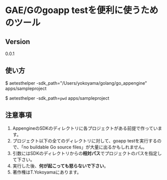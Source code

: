 # GAE/Gのgoapp testを便利に使うためのツール

## Version
0.0.1

## 使い方
$ aetesthelper -sdk_path="/Users/yokoyama/golang/go_appengine" apps/sampleproject

$ aetesthelper -sdk_path=`pwd` apps/sampleproject

## 注意事項
1. AppengineのSDKのディレクトリに各プロジェクトがある前提で作っています。
1. プロジェクト以下の全てのディレクトリに対して、goapp testを実行するので、「no buildable Go source files」が大量に出るかもしれません。
1. 引数にはSDKのディレクトリからの**相対パス**でプロジェクトのパスを指定して下さい。
1. 実行した後、**何が起こっても怒らないで下さい**。
1. 著作権はT.Yokoyamaにあります。
